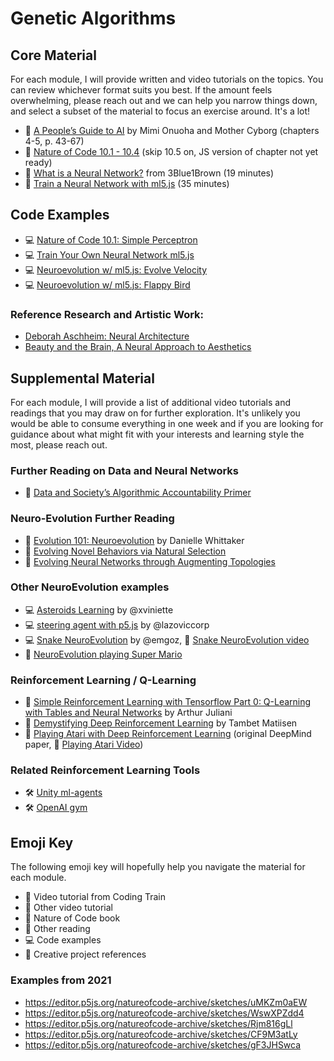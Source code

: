 # Genetic Algorithms

## Core Material

For each module, I will provide written and video tutorials on the topics. You can review whichever format suits you best. If the amount feels overwhelming, please reach out and we can help you narrow things down, and select a subset of the material to focus an exercise around. It's a lot!

- 📕 [A People’s Guide to AI](https://www.alliedmedia.org/files/peoples-guide-ai.pdf) by Mimi Onuoha and Mother Cyborg (chapters 4-5, p. 43-67)
- 📗 [Nature of Code 10.1 - 10.4](https://natureofcode.com/book/chapter-10-neural-networks/) (skip 10.5 on, JS version of chapter not yet ready)
- 🎥 [What is a Neural Network?](https://youtu.be/aircAruvnKk?list=PLZHQObOWTQDNU6R1_67000Dx_ZCJB-3pi) from 3Blue1Brown (19 minutes)
- 🚂 [Train a Neural Network with ml5.js](https://thecodingtrain.com/learning/ml5/6.1-train-your-own.html) (35 minutes)

## Code Examples

- 💻 [Nature of Code 10.1: Simple Perceptron](https://editor.p5js.org/natureofcode/sketches/HkJ0cRmux)
- 💻 [Train Your Own Neural Network ml5.js](https://editor.p5js.org/codingtrain/sketches/zwGahux8a)
- 💻 [Neuroevolution w/ ml5.js: Evolve Velocity](https://editor.p5js.org/natureofcode/sketches/CF9M3atLy)
- 💻 [Neuroevolution w/ ml5.js: Flappy Bird](https://editor.p5js.org/natureofcode/sketches/gF3JHSwca)

### Reference Research and Artistic Work:

- [Deborah Aschheim: Neural Architecture](https://lagunaartmuseum.org/exhibitions/deborah-aschheim-neural-architecture-a-smart-building-is-a-nervous-building/)
- [Beauty and the Brain, A Neural Approach to Aesthetics](https://thewalters.org/exhibitions/beauty-and-the-brain-a-neural-approach-to-aesthetics/)

## Supplemental Material

For each module, I will provide a list of additional video tutorials and readings that you may draw on for further exploration. It's unlikely you would be able to consume everything in one week and if you are looking for guidance about what might fit with your interests and learning style the most, please reach out.

### Further Reading on Data and Neural Networks

- 📕 [Data and Society’s Algorithmic Accountability Primer](https://datasociety.net/wp-content/uploads/2018/04/Data_Society_Algorithmic_Accountability_Primer_FINAL-4.pdf)

### Neuro-Evolution Further Reading

- 📕 [Evolution 101: Neuroevolution](https://www3.beacon-center.org/blog/2012/08/13/evolution-101-neuroevolution/) by Danielle Whittaker
- 📕 [Evolving Novel Behaviors via Natural Selection](http://www.channon.net/alastair/geb/alife6/channon_ad_alife6.pdf)
- 📕 [Evolving Neural Networks through Augmenting Topologies](http://nn.cs.utexas.edu/downloads/papers/stanley.ec02.pdf)

### Other NeuroEvolution examples

- 💻 [Asteroids Learning](https://github.com/xviniette/AsteroidsLearning) by @xviniette
- 💻 [steering agent with p5.js](https://github.com/lazoviccorp/aijs2/tree/gh-pages) by @lazoviccorp
- 💻 [Snake NeuroEvolution](https://github.com/emgoz/Neural-network-snake) by @emgoz, 🎥 [Snake NeuroEvolution video](https://www.youtube.com/watch?v=BBLJFYr7zB8&t=0s)
- 🎥 [NeuroEvolution playing Super Mario](https://www.youtube.com/watch?v=qv6UVOQ0F44)

### Reinforcement Learning / Q-Learning

- 📕 [Simple Reinforcement Learning with Tensorflow Part 0: Q-Learning with Tables and Neural Networks](https://medium.com/emergent-future/simple-reinforcement-learning-with-tensorflow-part-0-q-learning-with-tables-and-neural-networks-d195264329d0) by Arthur Juliani
- 📕 [Demystifying Deep Reinforcement Learning](https://www.nervanasys.com/demystifying-deep-reinforcement-learning/) by Tambet Matiisen
- 📕 [Playing Atari with Deep Reinforcement Learning](https://arxiv.org/abs/1312.5602) (original DeepMind paper, 🎥 [Playing Atari Video](https://www.youtube.com/watch?v=V1eYniJ0Rnk))

### Related Reinforcement Learning Tools

- 🛠 [Unity ml-agents](https://github.com/Unity-Technologies/ml-agents)
- 🛠 [OpenAI gym](https://gym.openai.com/)

## Emoji Key

The following emoji key will hopefully help you navigate the material for each module.

- 🚂 Video tutorial from Coding Train
- 🎥 Other video tutorial
- 📗 Nature of Code book
- 📕 Other reading
- 💻 Code examples
- 🎨 Creative project references

### Examples from 2021

- https://editor.p5js.org/natureofcode-archive/sketches/uMKZm0aEW
- https://editor.p5js.org/natureofcode-archive/sketches/WswXPZdd4
- https://editor.p5js.org/natureofcode-archive/sketches/Rjm816gLl
- https://editor.p5js.org/natureofcode-archive/sketches/CF9M3atLy
- https://editor.p5js.org/natureofcode-archive/sketches/gF3JHSwca
